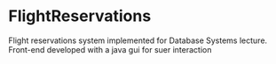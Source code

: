 # FlightReservations
Flight reservations system implemented for Database Systems lecture. Front-end developed with a java gui for suer interaction
